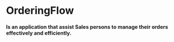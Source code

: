 # OrderingFlow
#### Is an application that assist Sales persons to manage their orders effectively and efficiently.